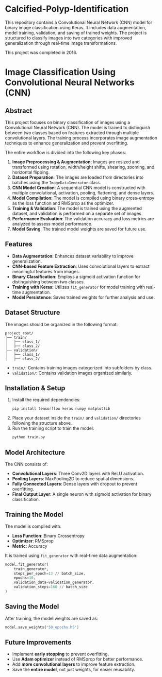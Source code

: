 # Calcified-Polyp-Identification
This repository contains a Convolutional Neural Network (CNN) model for binary image classification using Keras. It includes data augmentation, model training, validation, and saving of trained weights. The project is structured to classify images into two categories with improved generalization through real-time image transformations.

This project was completed in 2016.

# Image Classification Using Convolutional Neural Networks (CNN)

## Abstract
This project focuses on binary classification of images using a Convolutional Neural Network (CNN). The model is trained to distinguish between two classes based on features extracted through multiple convolutional layers. The training process incorporates image augmentation techniques to enhance generalization and prevent overfitting. 

The entire workflow is divided into the following key phases:
1. **Image Preprocessing & Augmentation**: Images are resized and transformed using rotation, width/height shifts, shearing, zooming, and horizontal flipping.
2. **Dataset Preparation**: The images are loaded from directories into batches using the `ImageDataGenerator` class.
3. **CNN Model Creation**: A sequential CNN model is constructed with multiple convolutional, activation, pooling, flattening, and dense layers.
4. **Model Compilation**: The model is compiled using binary cross-entropy as the loss function and RMSprop as the optimizer.
5. **Training & Validation**: The model is trained using the augmented dataset, and validation is performed on a separate set of images.
6. **Performance Evaluation**: The validation accuracy and loss metrics are analyzed to assess model performance.
7. **Model Saving**: The trained model weights are saved for future use.

## Features
- **Data Augmentation**: Enhances dataset variability to improve generalization.
- **CNN-based Feature Extraction**: Uses convolutional layers to extract meaningful features from images.
- **Binary Classification**: Employs a sigmoid activation function for distinguishing between two classes.
- **Training with Keras**: Utilizes `fit_generator` for model training with real-time augmentation.
- **Model Persistence**: Saves trained weights for further analysis and use.

## Dataset Structure
The images should be organized in the following format:
```
project_root/
│── train/
│   ├── class_1/
│   ├── class_2/
│── validation/
│   ├── class_1/
│   ├── class_2/
```
- `train/`: Contains training images categorized into subfolders by class.
- `validation/`: Contains validation images organized similarly.

## Installation & Setup
1. Install the required dependencies:
   ```bash
   pip install tensorflow keras numpy matplotlib
   ```
2. Place your dataset inside the `train/` and `validation/` directories following the structure above.
3. Run the training script to train the model:
   ```bash
   python train.py
   ```

## Model Architecture
The CNN consists of:
- **Convolutional Layers**: Three Conv2D layers with ReLU activation.
- **Pooling Layers**: MaxPooling2D to reduce spatial dimensions.
- **Fully Connected Layers**: Dense layers with dropout to prevent overfitting.
- **Final Output Layer**: A single neuron with sigmoid activation for binary classification.

## Training the Model
The model is compiled with:
- **Loss Function**: Binary Crossentropy
- **Optimizer**: RMSprop
- **Metric**: Accuracy

It is trained using `fit_generator` with real-time data augmentation:
```python
model.fit_generator(
    train_generator,
    steps_per_epoch=13 // batch_size,
    epochs=10,
    validation_data=validation_generator,
    validation_steps=160 // batch_size
)
```

## Saving the Model
After training, the model weights are saved as:
```python
model.save_weights('50_epochs.h5')
```

## Future Improvements
- Implement **early stopping** to prevent overfitting.
- Use **Adam optimizer** instead of RMSprop for better performance.
- Add **more convolutional layers** to improve feature extraction.
- Save the **entire model**, not just weights, for easier reusability.

